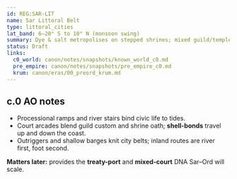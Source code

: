 ```yaml
---
id: REG:SAR-LIT
name: Sar Littoral Belt
type: littoral_cities
lat_band: 6–20° S to 10° N (monsoon swing)
summary: Dye & salt metropolises on stepped shrines; mixed guild/temple courts; refugee memory from Krum.
status: Draft
links:
  c0_world: canon/notes/snapshots/known_world_c0.md
  pre_empire: canon/notes/snapshots/pre_empire_c0.md
  krum: canon/eras/00_preord_krum.md
---
```


## c.0 AO notes
- Processional ramps and river stairs bind civic life to tides.  
- Court arcades blend guild custom and shrine oath; **shell-bonds** travel up and down the coast.  
- Outriggers and shallow barges knit city belts; inland routes are river first, foot second.

**Matters later:** provides the **treaty-port** and **mixed-court** DNA Sar–Ord will scale.
